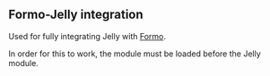 ## Formo-Jelly integration

Used for fully integrating Jelly with [Formo](http://github.com/bmidget/kohana-formo).

In order for this to work, the module must be loaded before the Jelly module.
